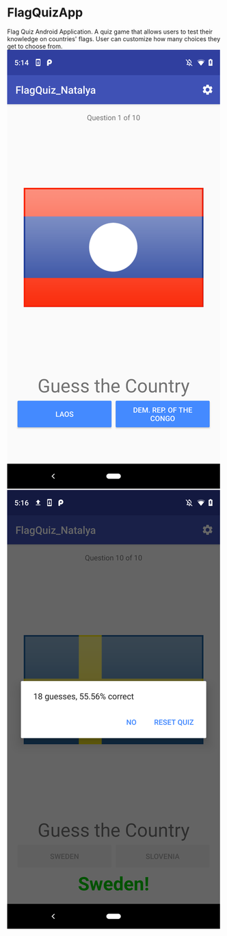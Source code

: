 # FlagQuizApp
 Flag Quiz Android Application. A quiz game that allows users to test their knowledge on countries' flags. User can customize how many choices they get to choose from.
![Image of Game](https://github.com/N4t4ly4/FlagQuizApp/blob/master/exampleImage3.png)
![Image of Game](https://github.com/N4t4ly4/FlagQuizApp/blob/master/exampleImage2.png)
